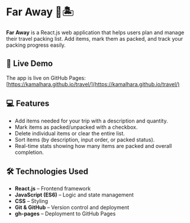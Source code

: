 # Far Away 💼🏝️

**Far Away** is a React.js web application that helps users plan and manage their travel packing list. Add items, mark them as packed, and track your packing progress easily.

## 🔗 Live Demo

The app is live on GitHub Pages:  
[https://kamalhara.github.io/travel/](https://kamalhara.github.io/travel/)

## 💻 Features

- Add items needed for your trip with a description and quantity.
- Mark items as packed/unpacked with a checkbox.
- Delete individual items or clear the entire list.
- Sort items (by description, input order, or packed status).
- Real-time stats showing how many items are packed and overall completion.

## 🛠️ Technologies Used

- **React.js** – Frontend framework  
- **JavaScript (ES6)** – Logic and state management  
- **CSS** – Styling  
- **Git & GitHub** – Version control and deployment  
- **gh-pages** – Deployment to GitHub Pages  
